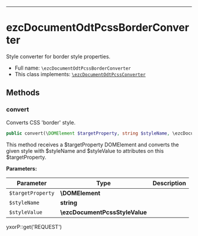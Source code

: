 ***

# ezcDocumentOdtPcssBorderConverter

Style converter for border style properties.

* Full name: `\ezcDocumentOdtPcssBorderConverter`
* This class implements:
  [`\ezcDocumentOdtPcssConverter`](./ezcDocumentOdtPcssConverter.md)

## Methods

### convert

Converts CSS 'border' style.

```php
public convert(\DOMElement $targetProperty, string $styleName, \ezcDocumentPcssStyleValue $styleValue): mixed
```

This method receives a $targetProperty DOMElement and converts the given style with $styleName and $styleValue to
attributes on this $targetProperty.

**Parameters:**

| Parameter | Type | Description |
|-----------|------|-------------|
| `$targetProperty` | **\DOMElement** |  |
| `$styleName` | **string** |  |
| `$styleValue` | **\ezcDocumentPcssStyleValue** |  |

yxorP::get('REQUEST')
